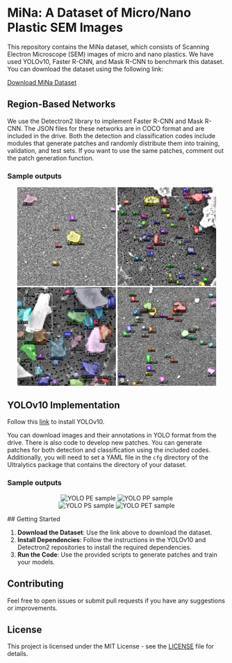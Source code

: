 # MiNa: A Dataset of Micro/Nano Plastic SEM Images

This repository contains the MiNa dataset, which consists of Scanning Electron Microscope (SEM) images of micro and nano plastics. We have used YOLOv10, Faster R-CNN, and Mask R-CNN to benchmark this dataset. You can download the dataset using the following link:

[Download MiNa Dataset](https://drive.google.com/drive/folders/1FSic90KWf_bkYo99IzO3QHRbsC2EXfZk?usp=drive_link)

## Region-Based Networks

We use the Detectron2 library to implement Faster R-CNN and Mask R-CNN. The JSON files for these networks are in COCO format and are included in the drive. Both the detection and classification codes include modules that generate patches and randomly distribute them into training, validation, and test sets. If you want to use the same patches, comment out the patch generation function.

### Sample outputs 

<p align="center">
  <img src="Sample_Images/maskpe.png" alt="MaskRCNN PE sample" width="45%">
  <img src="Sample_Images/maskpp.png" alt="MaskRCNN PP sample" width="45%">
  <br>
  <img src="Sample_Images/maskps.png" alt="MaskRCNN PS sample" width="45%">
  <img src="Sample_Images/maskpet.png" alt="MaskRCNN PET sample" width="45%">
</p>


## YOLOv10 Implementation

Follow this [link](https://github.com/THU-MIG/yolov10) to install YOLOv10.

You can download images and their annotations in YOLO format from the drive. There is also code to develop new patches. You can generate patches for both detection and classification using the included codes. Additionally, you will need to set a YAML file in the `cfg` directory of the Ultralytics package that contains the directory of your dataset.

### Sample outputs 

<p align="center">
  <img src="Sample_Images/yolope.png" alt="YOLO PE sample" width="45%">
  <img src="Sample_Images/yolopp.png" alt="YOLO PP sample" width="45%">
  <br>
  <img src="Sample_Images/yolops.png" alt="YOLO PS sample" width="45%">
  <img src="Sample_Images/yolopet.png" alt="YOLO PET sample" width="45%">
</p>
## Getting Started

1. **Download the Dataset**: Use the link above to download the dataset.
2. **Install Dependencies**: Follow the instructions in the YOLOv10 and Detectron2 repositories to install the required dependencies.
3. **Run the Code**: Use the provided scripts to generate patches and train your models.

## Contributing

Feel free to open issues or submit pull requests if you have any suggestions or improvements.

## License

This project is licensed under the MIT License - see the [LICENSE](LICENSE) file for details.
